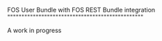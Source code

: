 FOS User Bundle with FOS REST Bundle integration
""""""""""""""""""""""""""""""""""""""""""""""""

A work in progress
